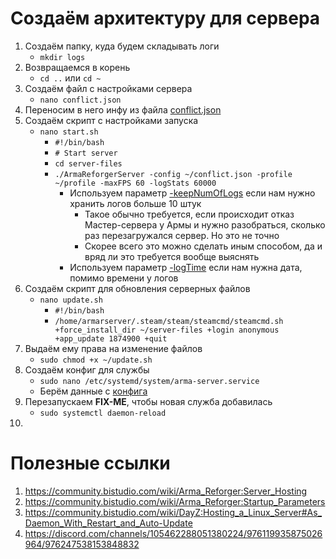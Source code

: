 # Создаём архитектуру для сервера
1. Создаём папку, куда будем складывать логи
    - `mkdir logs` 
2. Возвращаемся в корень
    - `cd ..` или `cd ~`
3. Создаём файл с настройками сервера
    - `nano conflict.json`
4. Переносим в него инфу из файла [conflict.json](server-files/conflict.json)
5. Создаём скрипт с настройками запуска
    - `nano start.sh`
        - `#!/bin/bash`
        - `# Start server`
        - `cd server-files`
        - `./ArmaReforgerServer -config ~/conflict.json -profile ~/profile -maxFPS 60 -logStats 60000`
            - Используем параметр [-keepNumOfLogs](https://community.bistudio.com/wiki/Arma_Reforger:Startup_Parameters#keepNumOfLogs) если нам нужно хранить логов больше 10 штук
                -  Такое обычно требуется, если происходит отказ Мастер-сервера у Армы и нужно разобраться, сколько раз перезагружался сервер. Но это не точно
                -  Скорее всего это можно сделать иным способом, да и вряд ли это требуется вообще выяснять
            - Используем параметр [-logTime](https://community.bistudio.com/wiki/Arma_Reforger:Startup_Parameters#logTime) если нам нужна дата, помимо времени у логов
6. Создаём скрипт для обновления серверных файлов
    - `nano update.sh`
        - `#!/bin/bash`
        - `/home/armarserver/.steam/steam/steamcmd/steamcmd.sh +force_install_dir ~/server-files +login anonymous +app_update 1874900 +quit`
7. Выдаём ему права на изменение файлов
    - `sudo chmod +x ~/update.sh`
8. Создаём конфиг для службы
    - `sudo nano /etc/systemd/system/arma-server.service`
    - Берём данные с [конфига](server-files/ServiceConfig.ini)
9. Перезапускаем **FIX-ME**, чтобы новая служба добавилась
    - `sudo systemctl daemon-reload`
10. 

# Полезные ссылки
1. https://community.bistudio.com/wiki/Arma_Reforger:Server_Hosting
2. https://community.bistudio.com/wiki/Arma_Reforger:Startup_Parameters
3. https://community.bistudio.com/wiki/DayZ:Hosting_a_Linux_Server#As_Daemon_With_Restart_and_Auto-Update
4. https://discord.com/channels/105462288051380224/976119935875026964/976247538153848832
